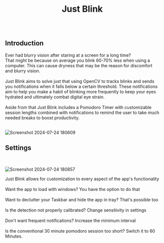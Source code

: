 <div class="header" align="center">
    <h1 align="center">Just Blink</h1>
    <br><br>    
</div>
<h2>Introduction</h2>
Ever had blurry vision after staring at a screen for a long time?<br> That might be because on average you blink 60-70% less when using a computer. This can cause dryness that may be the reason for discomfort and blurry vision.<br><br>
Just Blink aims to solve just that using OpenCV to tracks blinks and sends you notifications when it falls below a certain threshold.
These notifications aim to help you make a habit of blinking more frequently to keep your eyes hydrated and ultimately combat digital eye strain. <br>
<br>
Aside from that Just Blink includes a Pomodoro Timer with customizable session lengths combined with notifications to remind the user to take much needed breaks to boost productivity.<br><br>


![Screenshot 2024-07-24 180609](https://github.com/user-attachments/assets/29758f90-c8e7-4386-9123-79f61a66466e)

<h2>Settings</h2><br>

![Screenshot 2024-07-24 180857](https://github.com/user-attachments/assets/16ff19c5-f96b-474b-815c-fb1f74cebcd3)

Just Blink allows for customization to every aspect of the app's functionality<br><br>
Want the app to load with windows? You have the option to do that<br><br>
Want to declutter your Taskbar and hide the app in tray? That's possible too<br><br>
Is the detection not properly calibrated? Change sensitivity in settings<br><br>
Don't want frequent notifications? Increase the minimum interval<br><br>
Is the conventional 30 minute pomodoro session too short? Switch it to 60 Minutes.<br><br>
